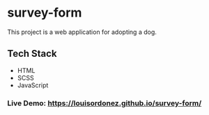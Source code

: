 # survey-form

This project is a web application for adopting a dog.

## Tech Stack

- HTML
- SCSS
- JavaScript

### Live Demo: https://louisordonez.github.io/survey-form/
